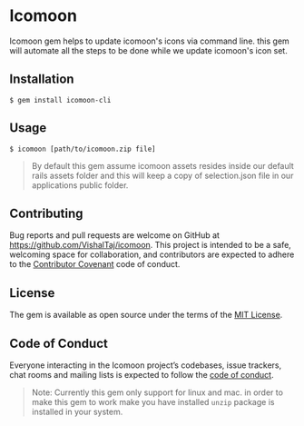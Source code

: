 # Icomoon

Icomoon gem helps to update icomoon's icons via command line. this gem will automate all the steps to be done while we update icomoon's icon set.

## Installation


    $ gem install icomoon-cli

## Usage
    
    $ icomoon [path/to/icomoon.zip file]

> By default this gem assume icomoon assets resides inside our default rails assets folder and this will keep a copy of selection.json file in our applications public folder.

## Contributing

Bug reports and pull requests are welcome on GitHub at https://github.com/VishalTaj/icomoon. This project is intended to be a safe, welcoming space for collaboration, and contributors are expected to adhere to the [Contributor Covenant](http://contributor-covenant.org) code of conduct.

## License

The gem is available as open source under the terms of the [MIT License](https://opensource.org/licenses/MIT).

## Code of Conduct

Everyone interacting in the Icomoon project’s codebases, issue trackers, chat rooms and mailing lists is expected to follow the [code of conduct](https://github.com/[USERNAME]/icomoon/blob/master/CODE_OF_CONDUCT.md).


> Note: Currently this gem only support for linux and mac. in order to make this gem to work make you have installed `unzip` package is installed in your system. 
